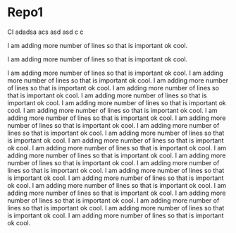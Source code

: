# Repo1
CI
adadsa
acs
asd
asd
c
c

I am adding more number of lines so that is important ok cool.

I am adding more number of lines so that is important ok cool.

I am adding more number of lines so that is important ok cool.
I am adding more number of lines so that is important ok cool.
I am adding more number of lines so that is important ok cool.
I am adding more number of lines so that is important ok cool.
I am adding more number of lines so that is important ok cool.
I am adding more number of lines so that is important ok cool.
I am adding more number of lines so that is important ok cool.
I am adding more number of lines so that is important ok cool.
I am adding more number of lines so that is important ok cool.
I am adding more number of lines so that is important ok cool.
I am adding more number of lines so that is important ok cool.
I am adding more number of lines so that is important ok cool.
I am adding more number of lines so that is important ok cool.
I am adding more number of lines so that is important ok cool.
I am adding more number of lines so that is important ok cool.
I am adding more number of lines so that is important ok cool.
I am adding more number of lines so that is important ok cool.
I am adding more number of lines so that is important ok cool.
I am adding more number of lines so that is important ok cool.
I am adding more number of lines so that is important ok cool.
I am adding more number of lines so that is important ok cool.
I am adding more number of lines so that is important ok cool.
I am adding more number of lines so that is important ok cool.
I am adding more number of lines so that is important ok cool.
